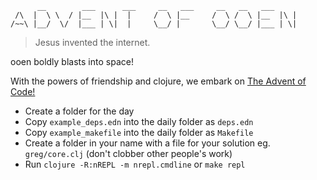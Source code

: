           __        ___      ___     __   ___     __   __   ___
     /\  |  \ \  / |__  |\ |  |     /  \ |__     /  \ /  \ |__  |\ |
    /~~\ |__/  \/  |___ | \|  |     \__/ |       \__/ \__/ |___ | \|

> Jesus invented the internet.

ooen boldly blasts into space!

With the powers of friendship and clojure, we embark on [The Advent of Code!](https://adventofcode.com/)

- Create a folder for the day
- Copy `example_deps.edn` into the daily folder as `deps.edn`
- Copy `example_makefile` into the daily folder as `Makefile`
- Create a folder in your name with a file for your solution eg. `greg/core.clj` (don't clobber other people's work)
- Run `clojure -R:nREPL -m nrepl.cmdline` or `make repl`
